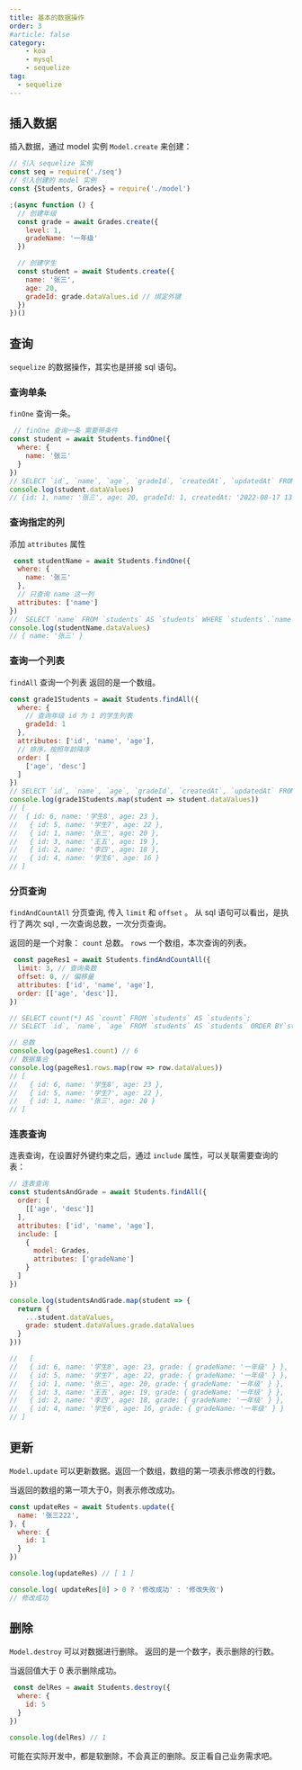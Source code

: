 ```yaml
---
title: 基本的数据操作
order: 3
#article: false
category:
    - koa
    - mysql
    - sequelize
tag:
  - sequelize
---
```


## 插入数据

插入数据，通过 model 实例 `Model.create` 来创建：

```javascript
// 引入 sequelize 实例
const seq = require('./seq')
// 引入创建的 model 实例
const {Students, Grades} = require('./model')

;(async function () {
  // 创建年级
  const grade = await Grades.create({
    level: 1,
    gradeName: '一年级'
  })

  // 创建学生
  const student = await Students.create({
    name: '张三',
    age: 20,
    gradeId: grade.dataValues.id // 绑定外键
  })
})()
```

## 查询

`sequelize` 的数据操作，其实也是拼接 sql 语句。

### 查询单条

`finOne` 查询一条。

```javascript
 // finOne 查询一条 需要带条件
const student = await Students.findOne({
  where: {
    name: '张三'
  }
})
// SELECT `id`, `name`, `age`, `gradeId`, `createdAt`, `updatedAt` FROM `students` AS `students` WHERE `students`.`name` = '张三' LIMIT 1;
console.log(student.dataValues)
// {id: 1, name: '张三', age: 20, gradeId: 1, createdAt: '2022-08-17 13:11:50', updatedAt: '2022-08-17 13:11:50'}
```

### 查询指定的列

添加 `attributes` 属性

```javascript
 const studentName = await Students.findOne({
  where: {
    name: '张三'
  },
  // 只查询 name 这一列
  attributes: ['name']
})
//  SELECT `name` FROM `students` AS `students` WHERE `students`.`name` = '张三' LIMIT 1;
console.log(studentName.dataValues)
// { name: '张三' }
```

### 查询一个列表

`findAll` 查询一个列表 返回的是一个数组。

```javascript
const grade1Students = await Students.findAll({
  where: {
    // 查询年级 id 为 1 的学生列表
    gradeId: 1
  },
  attributes: ['id', 'name', 'age'],
  // 排序，按照年龄降序
  order: [
    ['age', 'desc']
  ]
})
// SELECT `id`, `name`, `age`, `gradeId`, `createdAt`, `updatedAt` FROM `students` AS `students` WHERE `students`.`gradeId` = 1;
console.log(grade1Students.map(student => student.dataValues))
// [
//  { id: 6, name: '学生8', age: 23 },
//   { id: 5, name: '学生7', age: 22 },
//   { id: 1, name: '张三', age: 20 },
//   { id: 3, name: '王五', age: 19 },
//   { id: 2, name: '李四', age: 18 },
//   { id: 4, name: '学生6', age: 16 }
// ]
```

### 分页查询

`findAndCountAll` 分页查询, 传入 `limit` 和 `offset` 。 从 sql 语句可以看出，是执行了两次 sql ,
一次查询总数，一次分页查询。

返回的是一个对象： `count` 总数。 `rows` 一个数组，本次查询的列表。

```javascript
 const pageRes1 = await Students.findAndCountAll({
  limit: 3, // 查询条数
  offset: 0, // 偏移量
  attributes: ['id', 'name', 'age'],
  order: [['age', 'desc']],
})

// SELECT count(*) AS `count` FROM `students` AS `students`;
// SELECT `id`, `name`, `age` FROM `students` AS `students` ORDER BY`students`.`age` DESC LIMIT 0, 3;

// 总数
console.log(pageRes1.count) // 6
// 数据集合
console.log(pageRes1.rows.map(row => row.dataValues))
// [
//   { id: 6, name: '学生8', age: 23 },
//   { id: 5, name: '学生7', age: 22 },
//   { id: 1, name: '张三', age: 20 }
// ]
```

### 连表查询

连表查询，在设置好外键约束之后，通过 `include` 属性，可以关联需要查询的表：

```javascript
// 连表查询
const studentsAndGrade = await Students.findAll({
  order: [
    [['age', 'desc']]
  ],
  attributes: ['id', 'name', 'age'],
  include: [
    {
      model: Grades,
      attributes: ['gradeName']
    }
  ]
})

console.log(studentsAndGrade.map(student => {
  return {
    ...student.dataValues,
    grade: student.dataValues.grade.dataValues
  }
}))

//   [
//   { id: 6, name: '学生8', age: 23, grade: { gradeName: '一年级' } },
//   { id: 5, name: '学生7', age: 22, grade: { gradeName: '一年级' } },
//   { id: 1, name: '张三', age: 20, grade: { gradeName: '一年级' } },
//   { id: 3, name: '王五', age: 19, grade: { gradeName: '一年级' } },
//   { id: 2, name: '李四', age: 18, grade: { gradeName: '一年级' } },
//   { id: 4, name: '学生6', age: 16, grade: { gradeName: '一年级' } }
// ]
```

## 更新

`Model.update` 可以更新数据。返回一个数组，数组的第一项表示修改的行数。

当返回的数组的第一项大于0，则表示修改成功。

```javascript
const updateRes = await Students.update({
  name: '张三222',
}, {
  where: {
    id: 1
  }
})

console.log(updateRes) // [ 1 ]

console.log( updateRes[0] > 0 ? '修改成功' : '修改失败')
// 修改成功
```

## 删除

`Model.destroy` 可以对数据进行删除。 返回的是一个数字，表示删除的行数。

当返回值大于 0 表示删除成功。

```javascript
 const delRes = await Students.destroy({
  where: {
    id: 5
  }
})

console.log(delRes) // 1
```

可能在实际开发中，都是软删除，不会真正的删除。反正看自己业务需求吧。
